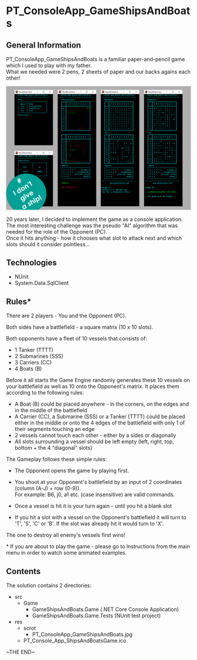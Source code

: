 # PT_ConsoleApp_GameShipsAndBoats

## General Information

PT_ConsoleApp_GameShipsAndBoats is a familiar paper-and-pencil game which I used to play with my father.  
What we needed were 2 pens, 2 sheets of paper and our backs agains each other!

![GitHub Logo](res/scrot/PT_ConsoleApp_GameShipsAndBoats.jpg)

20 years later, I decided to implement the game as a console application.  
The most interesting challenge was the pseudo "AI" algorithm that was needed for the role of the Opponent (PC).  
Once it hits anything - how it chooses what slot to attack next and which slots should it consider pointless...

## Technologies

- NUnit
- System.Data.SqlClient

## Rules\*

There are 2 players - You and the Opponent (PC).

Both sides have a battlefield - a square matrix (10 x 10 slots).

Both opponents have a fleet of 10 vessels that consists of:

- 1 Tanker (TTTT)
- 2 Submarines (SSS)
- 3 Carriers (CC)
- 4 Boats (B)

Before it all starts the Game Engine randomly generates these 10 vessels on your battlefield as well as 10 onto the Opponent's matrix.
It places them according to the following rules:

- A Boat (B) could be placed anywhere - in the corners, on the edges and in the middle of the battlefield
- A Carrier (CC), a Submarine (SSS) or a Tanker (TTTT) could be placed either in the middle or onto the 4 edges of the battlefield with only 1 of their segments touching an edge
- 2 vessels cannot touch each other - either by a sides or diagonally
- All slots surrounding a vessel should be left empty (left, right, top, bottom + the 4 "diagonal" slots)

The Gameplay follows these simple rules:

- The Opponent opens the game by playing first.
- You shoot at your Opponent's battlefield by an input of 2 coordinates (column (A-J) + row (0-9)).  
  For example: B6, j0, a1 etc. (case insensitive) are valid commands.

- Once a vessel is hit it is your turn again - until you hit a blank slot
- If you hit a slot with a vessel on the Opponent's battlefield it will turn to 'T', 'S', 'C' or 'B'. If the slot was already hit it would turn to 'X'.

The one to destroy all enemy's vessels first wins!

\* If you are about to play the game - please go to Instructions from the main menu in order to watch some animated examples.

## Contents

The solution contains 2 directories:

- src
  - Game
    - GameShipsAndBoats.Game (.NET Core Console Application)
    - GameShipsAndBoats.Game.Tests (NUnit test project)
- res
  - scrot
    - PT_ConsoleApp_GameShipsAndBoats.jpg
  - PT_Console_App_ShipsAndBoatsGame.ico

\~THE END\~
